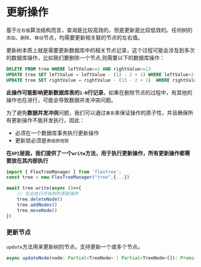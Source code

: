# 更新操作

基于`左右值`算法结构而言，查询是比较高效的，但是更新是比较低效的。任何树的`添加`、`删除`、`移动`节点，均需要更新相关联的节点的左右值。
 

更新树本质上就是需要更新数据库中的相关节点记录，这个过程可能会涉及到多次的数据库操作，比如我们要删除一个节点,则需要以下的数据库操作：

```sql
DELETE FROM tree WHERE leftValue>=2 AND rightValue<=13
UPDATE tree SET leftValue = leftValue - (13 - 2 + 1) WHERE leftValue>2
UPDATE tree SET rightValue = rightValue - (13 - 2 + 1)  WHERE rightValue>13
```

**此操作可能影响更新数据库表的`1-N`行记录**，如果在删除节点的过程中，有其他的操作也在进行，可能会导致数据并发冲突问题。

为了避免**数据并发冲突**问题，我们可以通过`事务`来保证操作的原子性，并且确保所有更新操作不能并发执行，因此：

- 必须在一个数据库事务执行更新操作
- 更新锁必须是`表级排他锁`


**在`API`层面，我们提供了一个`write`方法，用于执行更新操作，所有更新操作都需要放在其内部执行**


```ts {4-9}
import { FlexTreeManager } from 'flextree';
const tree = new FlexTreeManager("tree",{...})

await tree.write(async ()=>{
    // 在此执行所有树的更新操作
    tree.deleteNode()
    tree.addNodes()
    tree.moveNode()
})
```

### 更新节点

`update`方法用来更新树的节点，支持更新一个或多个节点。

```ts
async updateNode(node: Partial<TreeNode> | Partial<TreeNode>[]): Promise<TreeNode>
```


